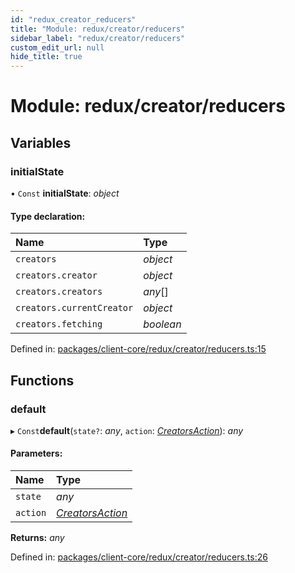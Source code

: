 ```yaml
---
id: "redux_creator_reducers"
title: "Module: redux/creator/reducers"
sidebar_label: "redux/creator/reducers"
custom_edit_url: null
hide_title: true
---
```


# Module: redux/creator/reducers

## Variables

### initialState

• `Const` **initialState**: *object*

#### Type declaration:

Name | Type |
:------ | :------ |
`creators` | *object* |
`creators.creator` | *object* |
`creators.creators` | *any*[] |
`creators.currentCreator` | *object* |
`creators.fetching` | *boolean* |

Defined in: [packages/client-core/redux/creator/reducers.ts:15](https://github.com/xr3ngine/xr3ngine/blob/66a84a950/packages/client-core/redux/creator/reducers.ts#L15)

## Functions

### default

▸ `Const`**default**(`state?`: *any*, `action`: [*CreatorsAction*](redux_creator_actions.md#creatorsaction)): *any*

#### Parameters:

Name | Type |
:------ | :------ |
`state` | *any* |
`action` | [*CreatorsAction*](redux_creator_actions.md#creatorsaction) |

**Returns:** *any*

Defined in: [packages/client-core/redux/creator/reducers.ts:26](https://github.com/xr3ngine/xr3ngine/blob/66a84a950/packages/client-core/redux/creator/reducers.ts#L26)
